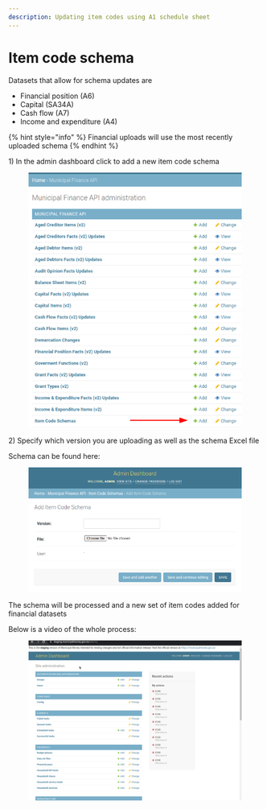 ```yaml
---
description: Updating item codes using A1 schedule sheet
---
```


# Item code schema

Datasets that allow for schema updates are

* Financial position (A6)
* Capital (SA34A)
* Cash flow (A7)
* Income and expenditure (A4)

{% hint style="info" %}
Financial uploads will use the most recently uploaded schema
{% endhint %}

1\) In the admin dashboard click to add a new item code schema

<figure><img src="../.gitbook/assets/image.png" alt=""><figcaption></figcaption></figure>

2\) Specify which version you are uploading as well as the schema Excel file

Schema can be found here:&#x20;

<figure><img src="../.gitbook/assets/image (1).png" alt=""><figcaption></figcaption></figure>

The schema will be processed and a new set of item codes added for financial datasets

Below is a video of the whole process:

<figure><img src="../.gitbook/assets/uitem_code.gif" alt=""><figcaption></figcaption></figure>

